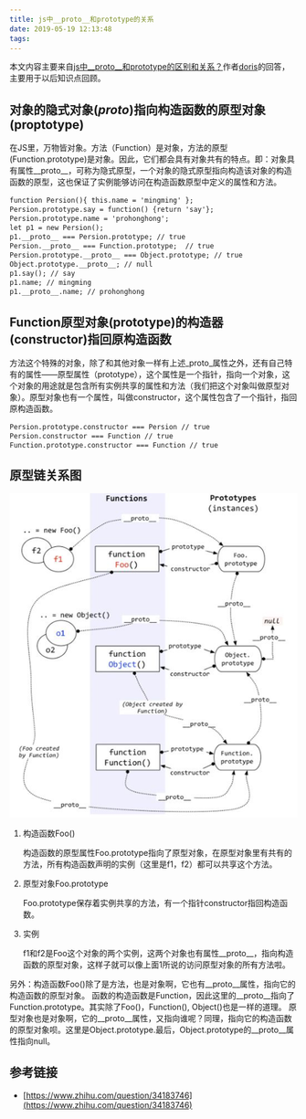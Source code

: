 ```yaml
---
title: js中__proto__和prototype的关系
date: 2019-05-19 12:13:48
tags:
---
```


本文内容主要来自[js中__proto__和prototype的区别和关系？](https://www.zhihu.com/question/34183746)作者[doris](https://www.zhihu.com/people/doris-53-22/activities)的回答，主要用于以后知识点回顾。

## 对象的隐式对象(_proto_)指向构造函数的原型对象(proptotype)
   在JS里，万物皆对象。方法（Function）是对象，方法的原型(Function.prototype)是对象。因此，它们都会具有对象共有的特点。即：对象具有属性__proto__，可称为隐式原型，一个对象的隐式原型指向构造该对象的构造函数的原型，这也保证了实例能够访问在构造函数原型中定义的属性和方法。

   ```
   function Persion(){ this.name = 'mingming' };
   Persion.prototype.say = function() {return 'say'};
   Persion.prototype.name = 'prohonghong';
   let p1 = new Persion();
   p1.__proto__ === Persion.prototype; // true
   Persion.__proto__ === Function.prototype;  // true
   Persion.prototype.__proto__ === Object.prototype; // true
   Object.prototype.__proto__; // null
   p1.say(); // say
   p1.name; // mingming
   p1.__proto__.name; // prohonghong
   ```
  
## Function原型对象(prototype)的构造器(constructor)指回原构造函数
 方法这个特殊的对象，除了和其他对象一样有上述_proto_属性之外，还有自己特有的属性——原型属性（prototype），这个属性是一个指针，指向一个对象，这个对象的用途就是包含所有实例共享的属性和方法（我们把这个对象叫做原型对象）。原型对象也有一个属性，叫做constructor，这个属性包含了一个指针，指回原构造函数。

  ```
  Persion.prototype.constructor === Persion // true
  Persion.constructor === Function // true
  Function.prototype.constructor === Function // true
  ```


## 原型链关系图


![](/images/prototype.jpg)

 1. 构造函数Foo()
   
    构造函数的原型属性Foo.prototype指向了原型对象，在原型对象里有共有的方法，所有构造函数声明的实例（这里是f1，f2）都可以共享这个方法。
 2. 原型对象Foo.prototype
   
    Foo.prototype保存着实例共享的方法，有一个指针constructor指回构造函数。
 3. 实例
   
    f1和f2是Foo这个对象的两个实例，这两个对象也有属性__proto__，指向构造函数的原型对象，这样子就可以像上面1所说的访问原型对象的所有方法啦。

   
  另外：构造函数Foo()除了是方法，也是对象啊，它也有__proto__属性，指向它的构造函数的原型对象。
  函数的构造函数是Function，因此这里的__proto__指向了Function.prototype。其实除了Foo()，Function(), Object()也是一样的道理。
  原型对象也是对象啊，它的__proto__属性，又指向谁呢？同理，指向它的构造函数的原型对象呗。这里是Object.prototype.最后，Object.prototype的__proto__属性指向null。

## 参考链接
* [https://www.zhihu.com/question/34183746](https://www.zhihu.com/question/34183746)